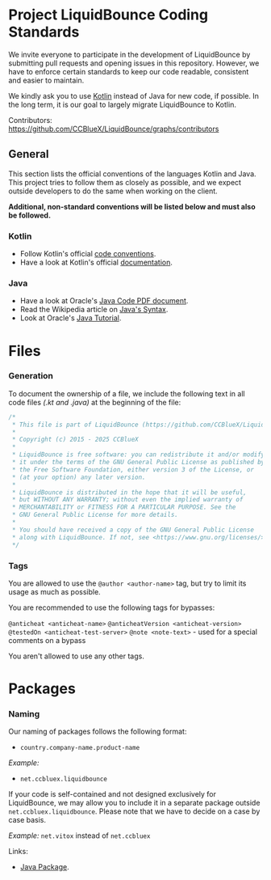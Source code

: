 # Project LiquidBounce Coding Standards

We invite everyone to participate in the development of LiquidBounce by submitting pull requests and opening issues in
this repository. However, we have to enforce certain standards to keep our code readable, consistent and easier to
maintain.

We kindly ask you to use [Kotlin](https://kotlinlang.org/) instead of Java for new code, if possible. In the long term,
it is our goal to largely migrate LiquidBounce to Kotlin.

Contributors: https://github.com/CCBlueX/LiquidBounce/graphs/contributors

## General

This section lists the official conventions of the languages Kotlin and Java. This project tries to follow them as
closely as possible, and we expect outside developers to do the same when working on the client.

**Additional, non-standard conventions will be listed below and must also be followed.**

### Kotlin

* Follow Kotlin's
  official [code conventions](https://kotlinlang.org/docs/reference/coding-conventions.html#coding-conventions).
* Have a look at Kotlin's official [documentation](https://kotlinlang.org/docs/reference/).

### Java

* Have a look at Oracle's [Java Code PDF document](https://www.oracle.com/technetwork/java/codeconventions-150003.pdf).
* Read the Wikipedia article on [Java's Syntax](https://en.wikipedia.org/wiki/Java_syntax).
* Look at Oracle's [Java Tutorial](https://docs.oracle.com/javase/tutorial/java/).

# Files

### Generation

To document the ownership of a file, we include the following text in all code files *(.kt and .java)* at the beginning
of the file:

```kotlin
/*
 * This file is part of LiquidBounce (https://github.com/CCBlueX/LiquidBounce)
 *
 * Copyright (c) 2015 - 2025 CCBlueX
 *
 * LiquidBounce is free software: you can redistribute it and/or modify
 * it under the terms of the GNU General Public License as published by
 * the Free Software Foundation, either version 3 of the License, or
 * (at your option) any later version.
 *
 * LiquidBounce is distributed in the hope that it will be useful,
 * but WITHOUT ANY WARRANTY; without even the implied warranty of
 * MERCHANTABILITY or FITNESS FOR A PARTICULAR PURPOSE. See the
 * GNU General Public License for more details.
 *
 * You should have received a copy of the GNU General Public License
 * along with LiquidBounce. If not, see <https://www.gnu.org/licenses/>.
 */
```

### Tags

You are allowed to use the `@author <author-name>` tag, but try to limit its usage as much as possible.

You are recommended to use the following tags for bypasses:

`@anticheat <anticheat-name>`
`@anticheatVersion <anticheat-version>`
`@testedOn <anticheat-test-server>`
`@note <note-text>` - used for a special comments on a bypass

You aren't allowed to use any other tags.

# Packages

### Naming

Our naming of packages follows the following format:

* `country.company-name.product-name`

*Example:*

* `net.ccbluex.liquidbounce`

If your code is self-contained and not designed exclusively for LiquidBounce, we may allow you to include it in a
separate package outside `net.ccbluex.liquidbounce`. Please note that we have to decide on a case by case basis.

*Example:*
`net.vitox` instead of `net.ccbluex`

Links:

* [Java Package](https://en.wikipedia.org/wiki/Java_package "Wikipedia article").
